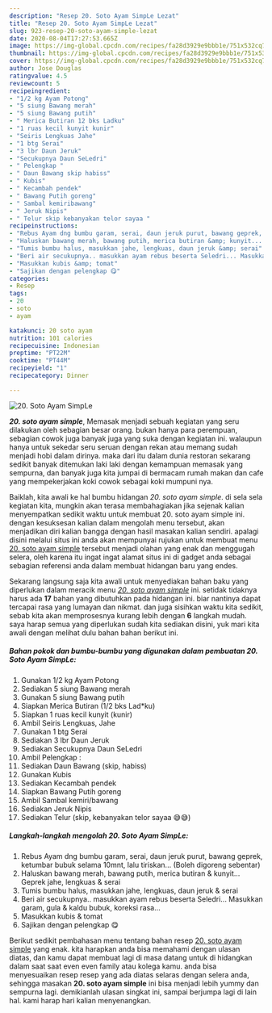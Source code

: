 ```yaml
---
description: "Resep 20. Soto Ayam SimpLe Lezat"
title: "Resep 20. Soto Ayam SimpLe Lezat"
slug: 923-resep-20-soto-ayam-simple-lezat
date: 2020-08-04T17:27:53.665Z
image: https://img-global.cpcdn.com/recipes/fa28d3929e9bbb1e/751x532cq70/20-soto-ayam-simple-foto-resep-utama.jpg
thumbnail: https://img-global.cpcdn.com/recipes/fa28d3929e9bbb1e/751x532cq70/20-soto-ayam-simple-foto-resep-utama.jpg
cover: https://img-global.cpcdn.com/recipes/fa28d3929e9bbb1e/751x532cq70/20-soto-ayam-simple-foto-resep-utama.jpg
author: Jose Douglas
ratingvalue: 4.5
reviewcount: 5
recipeingredient:
- "1/2 kg Ayam Potong"
- "5 siung Bawang merah"
- "5 siung Bawang putih"
- " Merica Butiran 12 bks Ladku"
- "1 ruas kecil kunyit kunir"
- "Seiris Lengkuas Jahe"
- "1 btg Serai"
- "3 lbr Daun Jeruk"
- "Secukupnya Daun SeLedri"
- " Pelengkap "
- " Daun Bawang skip habiss"
- " Kubis"
- " Kecambah pendek"
- " Bawang Putih goreng"
- " Sambal kemiribawang"
- " Jeruk Nipis"
- " Telur skip kebanyakan telor sayaa "
recipeinstructions:
- "Rebus Ayam dng bumbu garam, serai, daun jeruk purut, bawang geprek, ketumbar bubuk selama 10mnt, lalu tiriskan... (Boleh digoreng sebentar)"
- "Haluskan bawang merah, bawang putih, merica butiran &amp; kunyit... Geprek jahe, lengkuas &amp; serai"
- "Tumis bumbu halus, masukkan jahe, lengkuas, daun jeruk &amp; serai"
- "Beri air secukupnya.. masukkan ayam rebus beserta Seledri... Masukkan garam, gula &amp; kaldu bubuk, koreksi rasa..."
- "Masukkan kubis &amp; tomat"
- "Sajikan dengan pelengkap 😋"
categories:
- Resep
tags:
- 20
- soto
- ayam

katakunci: 20 soto ayam 
nutrition: 101 calories
recipecuisine: Indonesian
preptime: "PT22M"
cooktime: "PT44M"
recipeyield: "1"
recipecategory: Dinner

---
```



![20. Soto Ayam SimpLe](https://img-global.cpcdn.com/recipes/fa28d3929e9bbb1e/751x532cq70/20-soto-ayam-simple-foto-resep-utama.jpg)

<b><i>20. soto ayam simple</i></b>, Memasak menjadi sebuah kegiatan yang seru dilakukan oleh sebagian besar orang. bukan hanya para perempuan, sebagian cowok juga banyak juga yang suka dengan kegiatan ini. walaupun hanya untuk sekedar seru seruan dengan rekan atau memang sudah menjadi hobi dalam dirinya. maka dari itu dalam dunia restoran sekarang sedikit banyak ditemukan laki laki dengan kemampuan memasak yang sempurna, dan banyak juga kita jumpai di bermacam rumah makan dan cafe yang mempekerjakan koki cowok sebagai koki mumpuni nya.

Baiklah, kita awali ke hal bumbu hidangan <i>20. soto ayam simple</i>. di sela sela kegiatan kita, mungkin akan terasa membahagiakan jika sejenak kalian menyempatkan sedikit waktu untuk membuat 20. soto ayam simple ini. dengan kesuksesan kalian dalam mengolah menu tersebut, akan menjadikan diri kalian bangga dengan hasil masakan kalian sendiri. apalagi disini melalui situs ini anda akan mempunyai rujukan untuk membuat menu <u>20. soto ayam simple</u> tersebut menjadi olahan yang enak dan menggugah selera, oleh karena itu ingat ingat alamat situs ini di gadget anda sebagai sebagian referensi anda dalam membuat hidangan baru yang endes.




Sekarang langsung saja kita awali untuk menyediakan bahan baku yang diperlukan dalam meracik menu <u><i>20. soto ayam simple</i></u> ini. setidak tidaknya harus ada <b>17</b> bahan yang dibutuhkan pada hidangan ini. biar nantinya dapat tercapai rasa yang lumayan dan nikmat. dan juga sisihkan waktu kita sedikit, sebab kita akan memprosesnya kurang lebih dengan <b>6</b> langkah mudah. saya harap semua yang diperlukan sudah kita sediakan disini, yuk mari kita awali dengan melihat dulu bahan bahan berikut ini.

<!--inarticleads1-->

##### Bahan pokok dan bumbu-bumbu yang digunakan dalam pembuatan 20. Soto Ayam SimpLe:

1. Gunakan 1/2 kg Ayam Potong
1. Sediakan 5 siung Bawang merah
1. Gunakan 5 siung Bawang putih
1. Siapkan  Merica Butiran (1/2 bks Lad*ku)
1. Siapkan 1 ruas kecil kunyit (kunir)
1. Ambil Seiris Lengkuas, Jahe
1. Gunakan 1 btg Serai
1. Sediakan 3 lbr Daun Jeruk
1. Sediakan Secukupnya Daun SeLedri
1. Ambil  Pelengkap :
1. Sediakan  Daun Bawang (skip, habiss)
1. Gunakan  Kubis
1. Sediakan  Kecambah pendek
1. Siapkan  Bawang Putih goreng
1. Ambil  Sambal kemiri/bawang
1. Sediakan  Jeruk Nipis
1. Sediakan  Telur (skip, kebanyakan telor sayaa 😅😅)




<!--inarticleads2-->

##### Langkah-langkah mengolah 20. Soto Ayam SimpLe:

1. Rebus Ayam dng bumbu garam, serai, daun jeruk purut, bawang geprek, ketumbar bubuk selama 10mnt, lalu tiriskan... (Boleh digoreng sebentar)
1. Haluskan bawang merah, bawang putih, merica butiran &amp; kunyit... Geprek jahe, lengkuas &amp; serai
1. Tumis bumbu halus, masukkan jahe, lengkuas, daun jeruk &amp; serai
1. Beri air secukupnya.. masukkan ayam rebus beserta Seledri... Masukkan garam, gula &amp; kaldu bubuk, koreksi rasa...
1. Masukkan kubis &amp; tomat
1. Sajikan dengan pelengkap 😋




Berikut sedikit pembahasan menu tentang bahan resep <u>20. soto ayam simple</u> yang enak. kita harapkan anda bisa memahami dengan ulasan diatas, dan kamu dapat membuat lagi di masa datang untuk di hidangkan dalam saat saat even even family atau kolega kamu. anda bisa menyesuaikan resep resep yang ada diatas selaras dengan selera anda, sehingga masakan <b>20. soto ayam simple</b> ini bisa menjadi lebih yummy dan sempurna lagi. demikianlah ulasan singkat ini, sampai berjumpa lagi di lain hal. kami harap hari kalian menyenangkan.
